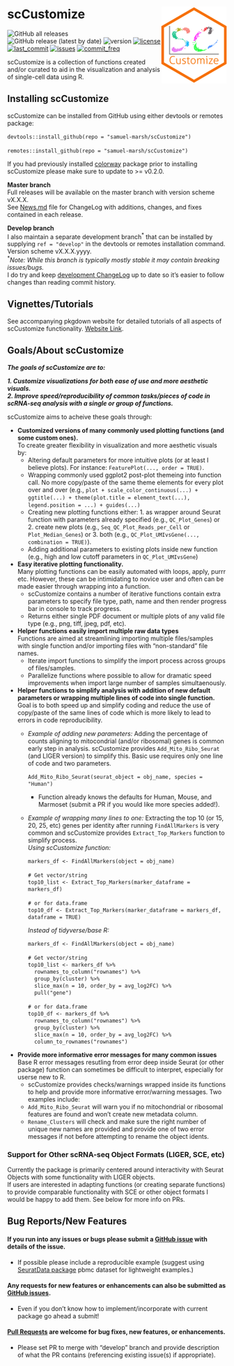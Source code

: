 
<style>
p.caption {
  font-size: 0.8em;
}
</style>

# scCustomize <img src="data/scCustomize_Logo.svg" align="right" width="150"/>

![GitHub all
releases](https://img.shields.io/github/downloads/samuel-marsh/scCustomize/total?style=flat-square)
![GitHub release (latest by
date)](https://img.shields.io/github/v/release/samuel-marsh/scCustomize?style=flat-square)
![version](https://img.shields.io/badge/version-v0.5.0-success?style=flat-square)
[![license](https://img.shields.io/github/license/samuel-marsh/scCustomize?style=flat-square)](https://github.com/samuel-marsh/scCustomize/blob/master/LICENSE)
[![last_commit](https://img.shields.io/github/last-commit/samuel-marsh/scCustomize?style=flat-square)](https://github.com/samuel-marsh/scCustomize/commits)
[![issues](https://img.shields.io/github/issues/samuel-marsh/scCustomize?style=flat-square)](https://github.com/samuel-marsh/scCustomize/issues)
[![commit_freq](https://img.shields.io/github/commit-activity/m/samuel-marsh/scCustomize?style=flat-square)](https://github.com/samuel-marsh/scCustomize/commits)

scCustomize is a collection of functions created and/or curated to aid
in the visualization and analysis of single-cell data using R.

## Installing scCustomize

scCustomize can be installed from GitHub using either devtools or
remotes package:

    devtools::install_github(repo = "samuel-marsh/scCustomize")

    remotes::install_github(repo = "samuel-marsh/scCustomize")

If you had previously installed
[colorway](https://github.com/hypercompetent/colorway) package prior to
installing scCustomize please make sure to update to \>= v0.2.0.

**Master branch**  
Full releases will be available on the master branch with version scheme
vX.X.X.  
See
[News.md](https://github.com/samuel-marsh/scCustomize/blob/master/News.md)
file for ChangeLog with additions, changes, and fixes contained in each
release.

**Develop branch**  
I also maintain a separate development branch<sup>\*</sup> that can be
installed by supplying `ref = "develop"` in the devtools or remotes
installation command. Version scheme vX.X.X.yyyy.  
<sup>\*</sup>*Note: While this branch is typically mostly stable it may
contain breaking issues/bugs.*  
I do try and keep [development
ChangeLog](https://github.com/samuel-marsh/scCustomize/blob/develop/News.md)
up to date so it’s easier to follow changes than reading commit history.

## Vignettes/Tutorials

See accompanying pkgdown website for detailed tutorials of all aspects
of scCustomize functionality. [Website Link](coming_soon).

## Goals/About scCustomize

***The goals of scCustomize are to:***

***1. Customize visualizations for both ease of use and more aesthetic
visuals.***  
***2. Improve speed/reproducibility of common tasks/pieces of code in
scRNA-seq analysis with a single or group of functions.***

scCustomize aims to acheive these goals through:

-   **Customized versions of many commonly used plotting functions (and
    some custom ones).**  
    To create greater flexibility in visualization and more aesthetic
    visuals by:
    -   Altering default parameters for more intuitive plots (or at
        least I believe plots). For instance:
        `FeaturePlot(..., order = TRUE)`.  
    -   Wrapping commonly used ggplot2 post-plot themeing into function
        call. No more copy/paste of the same theme elements for every
        plot over and over (e.g.,
        `plot + scale_color_continuous(...) + ggtitle(...) + theme(plot.title = element_text(...), legend.position = ...) + guides(...)`  
    -   Creating new plotting functions either: 1. as wrapper around
        Seurat function with parameters already specified (e.g.,
        `QC_Plot_Genes`) or 2. create new plots (e.g.,
        `Seq_QC_Plot_Reads_per_Cell` or `Plot_Median_Genes`) or 3. both
        (e.g., `QC_Plot_UMIvsGene(..., combination = TRUE)`).  
    -   Adding additional parameters to existing plots inside new
        function (e.g., high and low cutoff parameters in
        `QC_Plot_UMIvsGene`)
-   **Easy iterative plotting functionality.**  
    Many plotting functions can be easily automated with loops, apply,
    purrr etc. However, these can be intimidating to novice user and
    often can be made easier through wrapping into a function.
    -   scCustomize contains a number of iterative functions contain
        extra parameters to specify file type, path, name and then
        render progress bar in console to track progress.
    -   Returns either single PDF document or multiple plots of any
        valid file type (e.g., png, tiff, jpeg, pdf, etc).
-   **Helper functions easily import multiple raw data types**  
    Functions are aimed at streamlining importing multiple files/samples
    with single function and/or importing files with “non-standard” file
    names.
    -   Iterate import functions to simplify the import process across
        groups of files/samples.
    -   Parallelize functions where possible to allow for dramatic speed
        improvements when import large number of samples simultaenously.
-   **Helper functions to simplify analysis with addition of new default
    parameters or wrapping multiple lines of code into single
    function.**  
    Goal is to both speed up and simplify coding and reduce the use of
    copy/paste of the same lines of code which is more likely to lead to
    errors in code reproducibility.
    -   *Example of adding new parameters:* Adding the percentage of
        counts aligning to mitocondrial (and/or ribosomal) genes is
        common early step in analysis. scCustomize provides
        `Add_Mito_Ribo_Seurat` (and LIGER version) to simplify this.
        Basic use requires only one line of code and two parameters.

            Add_Mito_Ribo_Seurat(seurat_object = obj_name, species = "Human") 

        -   Function already knows the defaults for Human, Mouse, and
            Marmoset (submit a PR if you would like more species
            added!).  

    -   *Example of wrapping many lines to one:* Extracting the top 10
        (or 15, 20, 25, etc) genes per identity after running
        `FindAllMarkers` is very common and scCustomize provides
        `Extract_Top_Markers` function to simplify process.  
        *Using scCustomize function:*

            markers_df <- FindAllMarkers(object = obj_name)

            # Get vector/string
            top10_list <- Extract_Top_Markers(marker_dataframe = markers_df)

            # or for data.frame
            top10_df <- Extract_Top_Markers(marker_dataframe = markers_df, dataframe = TRUE)

        *Instead of tidyverse/base R:*

            markers_df <- FindAllMarkers(object = obj_name)

            # Get vector/string
            top10_list <- markers_df %>%
              rownames_to_column("rownames") %>%
              group_by(cluster) %>%
              slice_max(n = 10, order_by = avg_log2FC) %>%
              pull("gene")

            # or for data.frame
            top10_df <- markers_df %>%
              rownames_to_column("rownames") %>%
              group_by(cluster) %>%
              slice_max(n = 10, order_by = avg_log2FC) %>%
              column_to_rownames("rownames")
-   **Provide more informative error messages for many common issues**  
    Base R error messages resutling from error deep inside Seurat (or
    other package) function can sometimes be difficult to interpret,
    especially for userse new to R.
    -   scCustomize provides checks/warnings wrapped inside its
        functions to help and provide more informative error/warning
        messages. Two examples include:  
    -   `Add_Mito_Ribo_Seurat` will warn you if no mitochondrial or
        ribosomal features are found and won’t create new metadata
        column.  
    -   `Rename_Clusters` will check and make sure the right number of
        unique new names are provided and provide one of two error
        messages if not before attempting to rename the object idents.

### Support for Other scRNA-seq Object Formats (LIGER, SCE, etc)

Currently the package is primarily centered around interactivity with
Seurat Objects with some functionality with LIGER objects.  
If users are interested in adapting functions (or creating separate
functions) to provide comparable functionality with SCE or other object
formats I would be happy to add them. See below for more info on PRs.

## Bug Reports/New Features

#### If you run into any issues or bugs please submit a [GitHub issue](https://github.com/samuel-marsh/scCustomize/issues) with details of the issue.

-   If possible please include a reproducible example (suggest using
    [SeuratData package](https://github.com/satijalab/seurat-data) pbmc
    dataset for lightweight examples.)

#### Any requests for new features or enhancements can also be submitted as [GitHub issues](https://github.com/samuel-marsh/scCustomize/issues).

-   Even if you don’t know how to implement/incorporate with current
    package go ahead a submit!

#### [Pull Requests](https://github.com/samuel-marsh/scCustomize/pulls) are welcome for bug fixes, new features, or enhancements.

-   Please set PR to merge with “develop” branch and provide description
    of what the PR contains (referencing existing issue(s) if
    appropriate).

